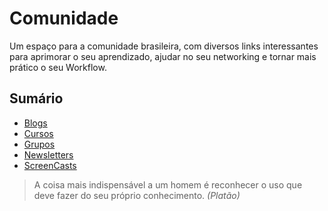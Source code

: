 # Comunidade

Um espaço para a comunidade brasileira, com diversos links interessantes para aprimorar o seu aprendizado, ajudar no seu networking e tornar mais prático o seu Workflow.

## Sumário

- [Blogs](blogs.md)
- [Cursos](cursos.md)
- [Grupos](grupos.md)
- [Newsletters](newsletters.md)
- [ScreenCasts](screencasts.md)

> A coisa mais indispensável a um homem é reconhecer o uso que deve fazer do seu próprio conhecimento. *(Platão)*
